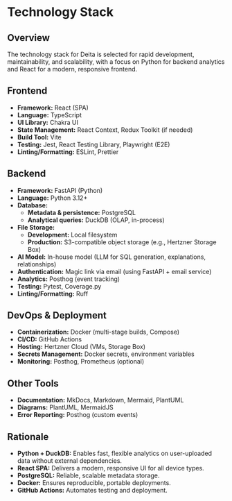 # Technology Stack

## Overview

The technology stack for Deita is selected for rapid development, maintainability, and scalability, with a focus on Python for backend analytics and React for a modern, responsive frontend.

## Frontend

- **Framework:** React (SPA)
- **Language:** TypeScript
- **UI Library:** Chakra UI
- **State Management:** React Context, Redux Toolkit (if needed)
- **Build Tool:** Vite
- **Testing:** Jest, React Testing Library, Playwright (E2E)
- **Linting/Formatting:** ESLint, Prettier

## Backend

- **Framework:** FastAPI (Python)
- **Language:** Python 3.12+
- **Database:**
  - **Metadata & persistence:** PostgreSQL
  - **Analytical queries:** DuckDB (OLAP, in-process)
- **File Storage:**
  - **Development:** Local filesystem
  - **Production:** S3-compatible object storage (e.g., Hertzner Storage Box)
- **AI Model:** In-house model (LLM for SQL generation, explanations, relationships)
- **Authentication:** Magic link via email (using FastAPI + email service)
- **Analytics:** Posthog (event tracking)
- **Testing:** Pytest, Coverage.py
- **Linting/Formatting:** Ruff

## DevOps & Deployment

- **Containerization:** Docker (multi-stage builds, Compose)
- **CI/CD:** GitHub Actions
- **Hosting:** Hertzner Cloud (VMs, Storage Box)
- **Secrets Management:** Docker secrets, environment variables
- **Monitoring:** Posthog, Prometheus (optional)

## Other Tools

- **Documentation:** MkDocs, Markdown, Mermaid, PlantUML
- **Diagrams:** PlantUML, MermaidJS
- **Error Reporting:** Posthog (custom events)

## Rationale

- **Python + DuckDB:** Enables fast, flexible analytics on user-uploaded data without external dependencies.
- **React SPA:** Delivers a modern, responsive UI for all device types.
- **PostgreSQL:** Reliable, scalable metadata storage.
- **Docker:** Ensures reproducible, portable deployments.
- **GitHub Actions:** Automates testing and deployment.
